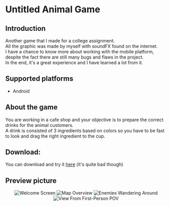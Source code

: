 # Untitled Animal Game

## Introduction
Another game that I made for a college assignment.  
All the graphic was made by myself with soundFX found on the internet.  
I have a chance to know more about working with the mobile platform, despite the fact there are still many bugs and flaws in the project.  
In the end, it's a great experience and I have learned a lot from it.  

## Supported platforms
- Android

## About the game
You are working in a cafe shop and your objective is to prepare the correct drinks for the animal customers.  
A drink is consisted of 3 ingredients based on colors so you have to be fast to look and drag the right ingredient to the cup.  

## Download:
You can download and try it [here](https://github.com/trandinhvu13/Untitled-Animal-Game/releases) (it's quite bad though)

## Preview picture
<p align="center">
  <img src="https://i.ibb.co/WHBDFGN/1.png" alt="Welcome Screen"/>

  <img src="https://i.ibb.co/QNSbB4S/2.png" alt="Map Overview"/>

  <img src="https://i.ibb.co/xHJ3XGY/3.png" alt="Enemies Wandering Around"/>

  <img src="https://i.ibb.co/7G1HNn3/4.png" alt="View From First-Person POV"/>
</p>


